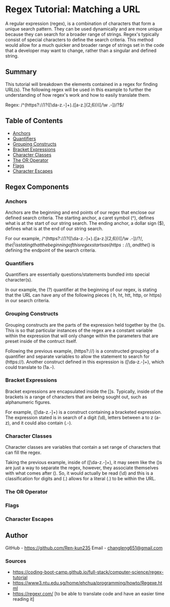 # Regex Tutorial: Matching a URL

A regular expression (regex), is a combination of characters that form a unique search pattern. They can be used dynamically and are more unique because they can search for a broader range of strings. Regex's typically consist of special characters to define the search criteria. This method would allow for a much quicker and broader range of strings set in the code that a developer may want to change, rather than a singular and defined string.

## Summary

This tutorial will breakdown the elements contained in a regex for finding URL(s).
The following regex will be used in this example to further the understanding of how regex's work and how to easily translate them.

Regex: /^(https?:\/\/)?([\da-z\.-]+)\.([a-z\.]{2,6})([\/\w \.-]*)*\/?$/

## Table of Contents

- [Anchors](#anchors)
- [Quantifiers](#quantifiers)
- [Grouping Constructs](#grouping-constructs)
- [Bracket Expressions](#bracket-expressions)
- [Character Classes](#character-classes)
- [The OR Operator](#the-or-operator)
- [Flags](#flags)
- [Character Escapes](#character-escapes)

## Regex Components

### Anchors

Anchors are the beginning and end points of our regex that enclose our defined search criteria.
The starting anchor, a caret symbol (^), defines what is at the start of our string search.
The ending anchor, a dollar sign ($), defines what is at the end of our string search.

For our example, /^(https?:\/\/)?([\da-z\.-]+)\.([a-z\.]{2,6})([\/\w \.-]*)*\/?$/, the (^) is stating that the beginning of this regex starts as (https://), and the ($) is defining the endpoint of the search criteria.

### Quantifiers

Quantifiers are essentially questions/statements bundled into special character(s).

In our example, the (?) quantifier at the beginning of our regex, is stating that the URL can have any of the following pieces ( h, ht, htt, http, or https) in our search criteria.

### Grouping Constructs

Grouping constructs are the parts of the expression held together by the ()s. This is so that particular instances of the regex are a constant variable within the expression that will only change within the parameters that are preset inside of the contruct itself.

Following the previous example, (https?:\/\/) is a constructed grouping of a quantifier and separate variables to allow the statement to search for (https://). Another construct defined in this expression is ([\da-z\.-]+), which could translate to (1a.-).

### Bracket Expressions

Bracket expressions are encapsulated inside the []s. Typically, inside of the brackets is a range of characters that are being sought out, such as alphanumeric figures.

For example, ([\da-z\.-]+) is a construct containing a bracketed expression. The expression stated is in search of a digit (\d), letters between a to z (a-z), and it could also contain (.-).

### Character Classes

Character classes are variables that contain a set range of characters that can fill the regex.

Taking the previous example, inside of ([\da-z\.-]+), it may seem like the (\)s are just a way to separate the regex, however, they associate themselves with what comes after (\). So, it would actually be read (\d) and this is a classification for digits and (\.) allows for a literal (.) to be within the URL. 

### The OR Operator



### Flags



### Character Escapes



## Author

GitHub - https://github.com/Ren-kun235
Email - changleng651@gmail.com

### Sources

- https://coding-boot-camp.github.io/full-stack/computer-science/regex-tutorial
- https://www3.ntu.edu.sg/home/ehchua/programming/howto/Regexe.html
- https://regexr.com/ [to be able to translate code and have an easier time reading it]

